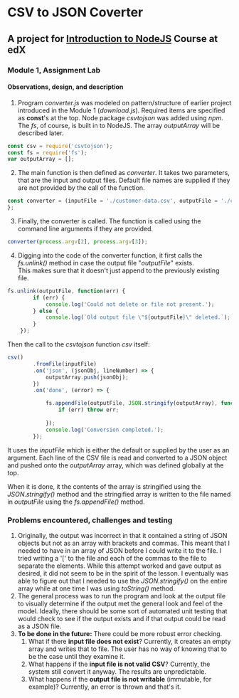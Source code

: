 # CSV to JSON Coverter

## A project for [Introduction to NodeJS](https://courses.edx.org/courses/course-v1:Microsoft+DEV283x+1T2018/course/ "Microsoft: DEV283x - Introduction to NodeJS") Course at edX

### Module 1, Assignment Lab

#### Observations, design, and description

1. Program _converter.js_ was modeled on pattern/structure of earlier project
introduced in the Module 1 (_download.js_).  Required items are specified as
**const**'s at the top. Node package _csvtojson_ was added using _npm_. 
The _fs_, of course, is built in to NodeJS. The array _outputArray_ will be
 described later.

```javascript
const csv = require('csvtojson');
const fs = require('fs');
var outputArray = [];
```
2. The main function is then defined as _converter_.  It takes two parameters, 
that are the input and output files.  Default file names are supplied
if they are not provided by the call of the function.

```javascript
const converter = (inputFile = './customer-data.csv', outputFile = './customer-data.json') => {...
};
```
3. Finally, the converter is called. The function is called using the command
line arguments if they are provided.

```javascript
converter(process.argv[2], process.argv[3]);
```

4. Digging into the code of the converter function, it first calls the 
_fs.unlink()_ method in case the output file "_outputFile_" exists.  
This makes sure that it doesn't just append to the previously existing 
file.

```javascript
fs.unlink(outputFile, function(err) {
        if (err) {
            console.log('Could not delete or file not present.');
        } else {
            console.log(`Old output file \"${outputFile}\" deleted.`);
        }
    });
```
Then the call to the _csvtojson_ function _csv_ itself:

```javascript
csv()
        .fromFile(inputFile)
        .on('json', (jsonObj, lineNumber) => {
            outputArray.push(jsonObj);
        })
        .on('done', (error) => {

            fs.appendFile(outputFile, JSON.stringify(outputArray), function(err) {
                if (err) throw err;
                
            });
            console.log('Conversion completed.');
        });
```

It uses the _inputFile_ which is either the default or supplied by the 
user as an argument. Each line of the CSV file is read and converted 
to a JSON object and pushed onto the _outputArray_
array, which was defined globally at the top.

When it is done, it the contents of the array is stringified using
the _JSON.stringify()_ method and the stringified array is written to the
file named in _outputFile_ using the _fs.appendFile()_ method.

### Problems encountered, challenges and testing

1. Originally, the output was incorrect in that it contained a
string of JSON objects but not as an array with brackets and
commas.  This meant that I needed to have in an array of 
JSON before I could write it to the file. I tried writing
a '[' to the file and each of the commas to the file  to separate
the elements.  While this attempt worked
and gave output as desired, it did not seem to be in the spirit of
the lesson.  I eventually was able to figure out that I needed
to use the _JSON.stringify()_ on the entire array while at one time I
was using _toString()_ method.  
2. The general process was to run the program and look at the 
output file to visually determine if the output met the general
look and feel of the model. Ideally, there should be some sort of 
automated unit testing that would check to see if the output exists 
and if that output could be read as a JSON file.  
3. **To be done in the future:** There could be more robust error checking.  
    1. What if there **input file does not exist**? Currently, it creates an 
empty array and writes that to file.  The user has no way of knowing that
to be the case until they examine it.  
    2. What happens if the **input file is not valid CSV**? Currently, the 
    system still convert it anyway.  The results are unpredictable.
    3. What happens if the **output file is not writable** (immutable,
     for example)?  Currently, an error is thrown and that's it.
    
